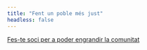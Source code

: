 ```yaml
---
title: "Fent un poble més just"
headless: false
---
```


[Fes-te soci per a poder engrandir la comunitat](https://rvug190d677.typeform.com/to/n8sbAOY5)

